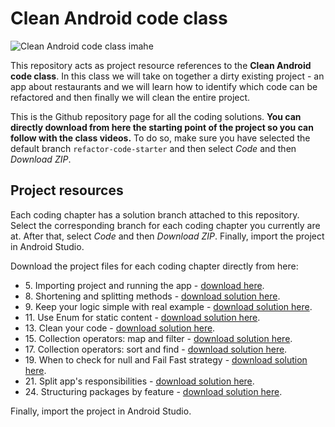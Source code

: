 # Clean Android code class
![Clean Android code class imahe](https://i.imgur.com/fVPzBeW.png)

This repository acts as project resource references to the **Clean Android code class**. 
In this class we will take on together a dirty existing  project - an app about restaurants and we will learn how to identify which code can be refactored and then finally we will clean the entire project.

This is the Github repository page for all the coding solutions. **You can directly download from here the starting point of the project so you can follow with the class videos.**
To do so, make sure you have selected the default branch `refactor-code-starter` and then select *Code* and then *Download ZIP*.

## Project resources

Each coding chapter has a solution branch attached to this repository.
Select the corresponding branch for each coding chapter you currently are at. After that, select *Code* and then *Download ZIP*. Finally, import the project in Android Studio.

Download the project files for each coding chapter directly from here:
* &#8291;5. Importing project and running the app - [download here](https://github.com/catalinghita8/better-android-refactor-code-class/archive/refactor-code-starter.zip).
* &#8291;8. Shortening and splitting methods - [download  solution here](https://github.com/catalinghita8/better-android-refactor-code-class/archive/8-shorthen-split-methods-solution.zip).
* &#8291;9. Keep your logic simple with real example - [download solution here](https://github.com/catalinghita8/better-android-refactor-code-class/archive/9-simple-logic-solution.zip).
* &#8291;11. Use Enum for static content - [download solution here](https://github.com/catalinghita8/better-android-refactor-code-class/archive/11-use-enum-static-content-solution.zip).
* &#8291;13. Clean your code - [download solution here](https://github.com/catalinghita8/better-android-refactor-code-class/archive/13-cleaner-code-solution.zip).
* &#8291;15. Collection operators: map and filter - [download solution here](https://github.com/catalinghita8/better-android-refactor-code-class/archive/15-collection-operators-filter-map-solution.zip).
* &#8291;17. Collection operators: sort and find - [download solution here](https://github.com/catalinghita8/better-android-refactor-code-class/archive/17-collection-operators-sort-find-solution.zip).
* &#8291;19. When to check for null and Fail Fast strategy - [download solution here](https://github.com/catalinghita8/better-android-refactor-code-class/archive/19-null-check-solution.zip).
* &#8291;21. Split app's responsibilities - [download solution here](https://github.com/catalinghita8/better-android-refactor-code-class/archive/21-split-app-responsabilities-solution.zip).
* &#8291;24. Structuring packages by feature - [download solution here](https://github.com/catalinghita8/better-android-refactor-code-class/archive/24-packages-by-feature-solution.zip).

Finally, import the project in Android Studio.
                 
                 
